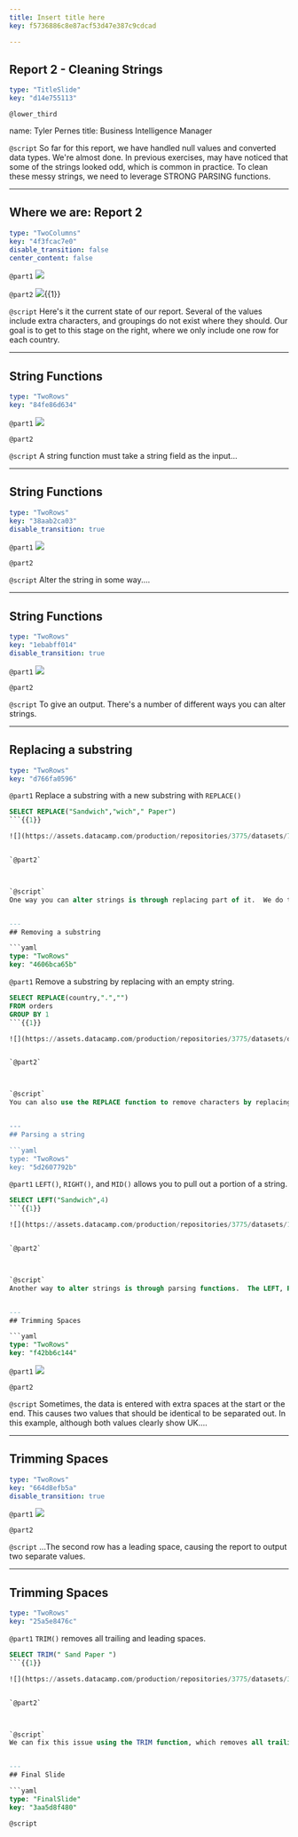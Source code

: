 ```yaml
---
title: Insert title here
key: f5736886c8e87acf53d47e387c9cdcad

---
```

## Report 2 - Cleaning Strings

```yaml
type: "TitleSlide"
key: "d14e755113"
```

`@lower_third`

name: Tyler Pernes
title: Business Intelligence Manager


`@script`
So far for this report, we have handled null values and converted data types.  We're almost done.  In previous exercises, may have noticed that some of the strings looked odd, which is common in practice. To clean these messy strings, we need to leverage STRONG PARSING functions.


---
## Where we are: Report 2

```yaml
type: "TwoColumns"
key: "4f3fcac7e0"
disable_transition: false
center_content: false
```

`@part1`
![](https://assets.datacamp.com/production/repositories/3775/datasets/0cf03e1b3a8aaaa27b8f4baa4b855820086c7659/2.4_current_state.PNG)


`@part2`
![](https://assets.datacamp.com/production/repositories/3775/datasets/bbdf7c578bef677413722267295f0f26cc629b61/2.4_goal_state.PNG){{1}}


`@script`
Here's it the current state of our report.  Several of the values include extra characters, and groupings do not exist where they should.  Our goal is to get to this stage on the right, where we only include one row for each country.


---
## String Functions

```yaml
type: "TwoRows"
key: "84fe86d634"
```

`@part1`
![](https://assets.datacamp.com/production/repositories/3775/datasets/58b76f5155d5f39f9a75e21082f46effa7093da0/str_parsing_ex_1.png)


`@part2`



`@script`
A string function must take a string field as the input...


---
## String Functions

```yaml
type: "TwoRows"
key: "38aab2ca03"
disable_transition: true
```

`@part1`
![](https://assets.datacamp.com/production/repositories/3775/datasets/c8b9b0d83c3699d0fa7f42e40e9394dd684690e9/str_parsing_ex_2.png)


`@part2`



`@script`
Alter the string in some way....


---
## String Functions

```yaml
type: "TwoRows"
key: "1ebabff014"
disable_transition: true
```

`@part1`
![](https://assets.datacamp.com/production/repositories/3775/datasets/e9e8a7040b8cef450434d69949f2eef3b73fd832/str_parsing_ex_3.png)


`@part2`



`@script`
To give an output.  There's a number of different ways you can alter strings.


---
## Replacing a substring

```yaml
type: "TwoRows"
key: "d766fa0596"
```

`@part1`
Replace a substring with a new substring with ```REPLACE()```

```sql
SELECT REPLACE("Sandwich","wich"," Paper")
```{{1}}

![](https://assets.datacamp.com/production/repositories/3775/datasets/738ff9219cbf37ab01a31948e3c38dee6cb255e3/str_replace.png){{2}}


`@part2`



`@script`
One way you can alter strings is through replacing part of it.  We do this with the replace function.  You simply select the text you want to replace, indicate what substring to replace, and replace it with a new substring.  In this example, we are replacing the "wich" of sandwich to "paper".  Doing this changes our output string to "Sand Paper".


---
## Removing a substring

```yaml
type: "TwoRows"
key: "4606bca65b"
```

`@part1`
Remove a substring by replacing with an empty string.

```sql
SELECT REPLACE(country,".","")
FROM orders
GROUP BY 1
```{{1}}

![](https://assets.datacamp.com/production/repositories/3775/datasets/dff2eb2e7732557d549dde641cda1668a30fbf94/str_parsing_remove.png){{2}}


`@part2`



`@script`
You can also use the REPLACE function to remove characters by replacing with empty quotes. Let's use an example from our data here.  In this example, we are replacing all periods with an empty string.  This completely removes the period and is a good way to remove characters from our strings.


---
## Parsing a string

```yaml
type: "TwoRows"
key: "5d2607792b"
```

`@part1`
```LEFT()```, ```RIGHT()```, and ```MID()``` allows you to pull out a portion of a string.

```sql
SELECT LEFT("Sandwich",4)
```{{1}}

![](https://assets.datacamp.com/production/repositories/3775/datasets/182701764d84becf7fc1805cc50c3ac9bc247342/str_left.png){{2}}


`@part2`



`@script`
Another way to alter strings is through parsing functions.  The LEFT, RIGHT, and MID functions allow you to pull a set number of characters of your string.  In this example, we are taking the left 4 characters of the word "Sandwich" to output "sand".  Right and MID work in similar ways, they just start at different points in the string.


---
## Trimming Spaces

```yaml
type: "TwoRows"
key: "f42bb6c144"
```

`@part1`
![](https://assets.datacamp.com/production/repositories/3775/datasets/f6d727a7bab07e2631098e1b5b9b48748e61c856/trim_1.png)


`@part2`



`@script`
Sometimes, the data is entered with extra spaces at the start or the end.  This causes two values that should be identical to be separated out.  In this example, although both values clearly show UK....


---
## Trimming Spaces

```yaml
type: "TwoRows"
key: "664d8efb5a"
disable_transition: true
```

`@part1`
![](https://assets.datacamp.com/production/repositories/3775/datasets/9b17e7df3c84350f4e8cbd314edecf45fbff3955/trim_2.png)


`@part2`



`@script`
...The second row has a leading space, causing the report to output two separate values.


---
## Trimming Spaces

```yaml
type: "TwoRows"
key: "25a5e8476c"
```

`@part1`
```TRIM()``` removes all trailing and leading spaces.

```sql
SELECT TRIM(" Sand Paper ")
```{{1}}

![](https://assets.datacamp.com/production/repositories/3775/datasets/3f6ad3e47a5b7b028528763051f22aa475b293c9/trim_example.png){{2}}


`@part2`



`@script`
We can fix this issue using the TRIM function, which removes all trailing and leading spaces.  In this example, we remove the extra space at the start and end of sand paper.  Note that we keep the middle space.


---
## Final Slide

```yaml
type: "FinalSlide"
key: "3aa5d8f480"
```

`@script`


